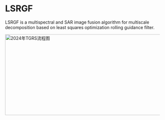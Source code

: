 # LSRGF
LSRGF is a multispectral and SAR image fusion algorithm for multiscale decomposition based on least squares optimization rolling guidance filter.

<img width="709" height="263" alt="2024年TGRS流程图" src="https://github.com/user-attachments/assets/01e83e71-2214-447d-a9b7-cd3d461f5405" />

